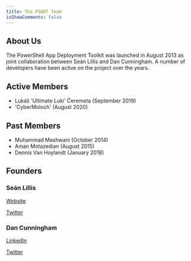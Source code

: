 ```yaml
---
title: The PSADT Team
isShowComments: false
---
```


## About Us

The PowerShell App Deployment Toolkit was launched in August 2013 as joint collaboration between Seán Lillis and
Dan Cunningham. A number of developers have been active on the project over the years.

## Active Members

- Lukáš 'Ultimate Luki' Čeremeta (September 2019)
- 'CyberMoloch' (August 2020)

## Past Members

- Muhammad Mashwani (October 2014)
- Aman Motazedian (August 2015)
- Dennis Van Hoylandt (January 2018)

## Founders

### Seán Lillis

[Website](http://powersheller.wordpress.com)

[Twitter](https://twitter.com/seanels)

### Dan Cunningham

[LinkedIn](https://www.linkedin.com/in/sintaxasn)

[Twitter](https://twitter.com/sintaxasn)
